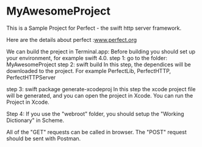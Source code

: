 # MyAwesomeProject

This is a Sample Project for Perfect - the swift http server framework.

Here are the details about perfect :www.perfect.org

We can build the preject in Terminal.app:
Before building you should set up your environment, for example swift 4.0.
step 1: go to the folder: MyAwesomeProject
step 2: swift build
In this step, the dependices will be downloaded to the project. For example PerfectLib, PerfectHTTP, PerfectHTTPServer

step 3: swift package generate-xcodeproj
In this step the xcode project file will be generated, and you can open the project in Xcode. You can run the Project in Xcode.

Step 4: If you use the "webroot" folder, you should setup the "Working Dictionary" in Scheme.

All of the "GET" requests can be called in browser.
The "POST" request should be sent with Postman.

